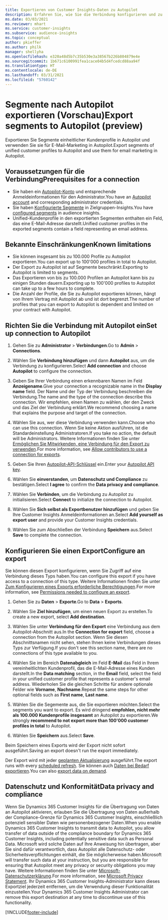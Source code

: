 ```yaml
---
title: Exportieren von Customer Insights-Daten zu Autopilot
description: Erfahren Sie, wie Sie die Verbindung konfigurieren und zu Autopilot exportieren.
ms.date: 03/03/2021
ms.reviewer: mhart
ms.service: customer-insights
ms.subservice: audience-insights
ms.topic: conceptual
author: pkieffer
ms.author: philk
manager: shellyha
ms.openlocfilehash: e320a48d5b7c35b530e3a38567b226b804879e4e
ms.sourcegitcommit: 1b671c6100991fea1cace04b5d4fcedcd88aa94f
ms.translationtype: HT
ms.contentlocale: de-DE
ms.lasthandoff: 03/31/2021
ms.locfileid: "5760142"
---
```

# <a name="export-segments-to-autopilot-preview"></a><span data-ttu-id="6fcf6-103">Segmente nach Autopilot exportieren (Vorschau)</span><span class="sxs-lookup"><span data-stu-id="6fcf6-103">Export segments to Autopilot (preview)</span></span>

<span data-ttu-id="6fcf6-104">Exportieren Sie Segmente einheitlicher Kundenprofile in Autopilot und verwenden Sie sie für E-Mail-Marketing in Autopilot.</span><span class="sxs-lookup"><span data-stu-id="6fcf6-104">Export segments of unified customer profiles to Autopilot and use them for email marketing in Autopilot.</span></span> 

## <a name="prerequisites-for-a-connection"></a><span data-ttu-id="6fcf6-105">Voraussetzungen für die Verbindung</span><span class="sxs-lookup"><span data-stu-id="6fcf6-105">Prerequisites for a connection</span></span>

-   <span data-ttu-id="6fcf6-106">Sie haben ein [Autopilot-Konto](https://www.autopilothq.com/) und entsprechende Anmeldeinformationen für den Administrator.</span><span class="sxs-lookup"><span data-stu-id="6fcf6-106">You have an [Autopilot account](https://www.autopilothq.com/) and corresponding administrator credentials.</span></span>
-   <span data-ttu-id="6fcf6-107">Sie haben [Konfigurierte Segmente](segments.md) in Zielgruppen-Insights.</span><span class="sxs-lookup"><span data-stu-id="6fcf6-107">You have [configured segments](segments.md) in audience insights.</span></span>
-   <span data-ttu-id="6fcf6-108">Unified-Kundenprofile in den exportierten Segmenten enthalten ein Feld, das eine E-Mail-Adresse darstellt.</span><span class="sxs-lookup"><span data-stu-id="6fcf6-108">Unified customer profiles in the exported segments contain a field representing an email address.</span></span>

## <a name="known-limitations"></a><span data-ttu-id="6fcf6-109">Bekannte Einschränkungen</span><span class="sxs-lookup"><span data-stu-id="6fcf6-109">Known limitations</span></span>

- <span data-ttu-id="6fcf6-110">Sie können insgesamt bis zu 100.000 Profile zu Autopilot exportieren.</span><span class="sxs-lookup"><span data-stu-id="6fcf6-110">You can export up to 100'000 profiles in total to Autopilot.</span></span>
- <span data-ttu-id="6fcf6-111">Der Export zu Autopilot ist auf Segmente beschränkt.</span><span class="sxs-lookup"><span data-stu-id="6fcf6-111">Exporting to Autopilot is limited to segments.</span></span>
- <span data-ttu-id="6fcf6-112">Das Exportieren von bis zu 100.000 Profilen an Autopilot kann bis zu einigen Stunden dauern.</span><span class="sxs-lookup"><span data-stu-id="6fcf6-112">Exporting up to 100'000 profiles to Autopilot can take up to a few hours to complete.</span></span> 
- <span data-ttu-id="6fcf6-113">Die Anzahl der Profile, die Sie zu Autopilot exportieren können, hängt von Ihrem Vertrag mit Autopilot ab und ist dort begrenzt.</span><span class="sxs-lookup"><span data-stu-id="6fcf6-113">The number of profiles that you can export to Autopilot is dependent and limited on your contract with Autopilot.</span></span>

## <a name="set-up-connection-to-autopilot"></a><span data-ttu-id="6fcf6-114">Richten Sie die Verbindung mit Autopilot ein</span><span class="sxs-lookup"><span data-stu-id="6fcf6-114">Set up connection to Autopilot</span></span>

1. <span data-ttu-id="6fcf6-115">Gehen Sie zu **Administrator** > **Verbindungen**.</span><span class="sxs-lookup"><span data-stu-id="6fcf6-115">Go to **Admin** > **Connections**.</span></span>

1. <span data-ttu-id="6fcf6-116">Wählen Sie **Verbindung hinzufügen** und dann **Autopilot** aus, um die Verbindung zu konfigurieren.</span><span class="sxs-lookup"><span data-stu-id="6fcf6-116">Select **Add connection** and choose **Autopilot** to configure the connection.</span></span>

1. <span data-ttu-id="6fcf6-117">Geben Sie Ihrer Verbindung einen erkennbaren Namen im Feld **Anzeigename**.</span><span class="sxs-lookup"><span data-stu-id="6fcf6-117">Give your connection a recognizable name in the **Display name** field.</span></span> <span data-ttu-id="6fcf6-118">Der Name und der Typ der Verbindung beschreiben die Verbindung.</span><span class="sxs-lookup"><span data-stu-id="6fcf6-118">The name and the type of the connection describe this connection.</span></span> <span data-ttu-id="6fcf6-119">Wir empfehlen, einen Namen zu wählen, der den Zweck und das Ziel der Verbindung erklärt.</span><span class="sxs-lookup"><span data-stu-id="6fcf6-119">We recommend choosing a name that explains the purpose and target of the connection.</span></span>

1. <span data-ttu-id="6fcf6-120">Wählen Sie aus, wer diese Verbindung verwenden kann.</span><span class="sxs-lookup"><span data-stu-id="6fcf6-120">Choose who can use this connection.</span></span> <span data-ttu-id="6fcf6-121">Wenn Sie keine Aktion ausführen, ist die Standardeinstellung Administratoren.</span><span class="sxs-lookup"><span data-stu-id="6fcf6-121">If you take no action, the default will be Administrators.</span></span> <span data-ttu-id="6fcf6-122">Weitere Informationen finden Sie unter [Ermöglichen Sie Mitwirkenden, eine Verbindung für den Export zu verwenden](connections.md#allow-contributors-to-use-a-connection-for-exports).</span><span class="sxs-lookup"><span data-stu-id="6fcf6-122">For more information, see [Allow contributors to use a connection for exports](connections.md#allow-contributors-to-use-a-connection-for-exports).</span></span>

3. <span data-ttu-id="6fcf6-123">Geben Sie Ihren [Autopilot-API-Schlüssel](https://autopilot.docs.apiary.io/#) ein.</span><span class="sxs-lookup"><span data-stu-id="6fcf6-123">Enter your [Autopilot API key](https://autopilot.docs.apiary.io/#).</span></span>

1. <span data-ttu-id="6fcf6-124">Wählen Sie **einverstanden**, um **Datenschutz und Compliance** zu bestätigen.</span><span class="sxs-lookup"><span data-stu-id="6fcf6-124">Select **I agree** to confirm the **Data privacy and compliance**.</span></span>

1. <span data-ttu-id="6fcf6-125">Wählen Sie **Verbinden**, um die Verbindung zu Autopilot zu initialisieren.</span><span class="sxs-lookup"><span data-stu-id="6fcf6-125">Select **Connect** to initialize the connection to Autopilot.</span></span>

1. <span data-ttu-id="6fcf6-126">Wählen Sie **Sich selbst als Exportbenutzer hinzufügen** und geben Sie Ihre Customer Insights Anmeldeinformationen an.</span><span class="sxs-lookup"><span data-stu-id="6fcf6-126">Select **Add yourself as export user** and provide your Customer Insights credentials.</span></span>

1. <span data-ttu-id="6fcf6-127">Wählen Sie zum Abschließen der Verbindung **Speichern** aus.</span><span class="sxs-lookup"><span data-stu-id="6fcf6-127">Select **Save** to complete the connection.</span></span>

## <a name="configure-an-export"></a><span data-ttu-id="6fcf6-128">Konfigurieren Sie einen Export</span><span class="sxs-lookup"><span data-stu-id="6fcf6-128">Configure an export</span></span>

<span data-ttu-id="6fcf6-129">Sie können diesen Export konfigurieren, wenn Sie Zugriff auf eine Verbindung dieses Typs haben.</span><span class="sxs-lookup"><span data-stu-id="6fcf6-129">You can configure this export if you have access to a connection of this type.</span></span> <span data-ttu-id="6fcf6-130">Weitere Informationen finden Sie unter [Zum Konfigurieren eines Exports erforderliche Berechtigungen](export-destinations.md#set-up-a-new-export).</span><span class="sxs-lookup"><span data-stu-id="6fcf6-130">For more information, see [Permissions needed to configure an export](export-destinations.md#set-up-a-new-export).</span></span>

1. <span data-ttu-id="6fcf6-131">Gehen Sie zu **Daten** > **Exporte**.</span><span class="sxs-lookup"><span data-stu-id="6fcf6-131">Go to **Data** > **Exports**.</span></span>

1. <span data-ttu-id="6fcf6-132">Wählen Sie **Ziel hinzufügen**, um einen neuen Export zu erstellen.</span><span class="sxs-lookup"><span data-stu-id="6fcf6-132">To create a new export, select **Add destination**.</span></span>

1. <span data-ttu-id="6fcf6-133">Wählen Sie unter **Verbindung für den Export** eine Verbindung aus dem Autopilot-Abschnitt aus.</span><span class="sxs-lookup"><span data-stu-id="6fcf6-133">In the **Connection for export** field, choose a connection from the Autopilot section.</span></span> <span data-ttu-id="6fcf6-134">Wenn Sie diesen Abschnittsnamen nicht sehen, stehen Ihnen keine Verbindungen dieses Typs zur Verfügung.</span><span class="sxs-lookup"><span data-stu-id="6fcf6-134">If you don't see this section name, there are no connections of this type available to you.</span></span>

3. <span data-ttu-id="6fcf6-135">Wählen Sie im Bereich **Datenabgleich** im Feld **E-Mail** das Feld in Ihrem vereinheitlichten Kundenprofil, das die E-Mail-Adresse eines Kunden darstellt.</span><span class="sxs-lookup"><span data-stu-id="6fcf6-135">In the **Data matching** section, in the **Email** field, select the field in your unified customer profile that represents a customer's email address.</span></span> <span data-ttu-id="6fcf6-136">Wiederholen Sie die gleichen Schritte für andere optionale Felder wie **Vorname**, **Nachname**.</span><span class="sxs-lookup"><span data-stu-id="6fcf6-136">Repeat the same steps for other optional fields such as **First name**, **Last name**.</span></span>

1. <span data-ttu-id="6fcf6-137">Wählen Sie die Segemente aus, die Sie exportieren möchten.</span><span class="sxs-lookup"><span data-stu-id="6fcf6-137">Select the segments you want to export.</span></span> <span data-ttu-id="6fcf6-138">Es wird dringend **empfohlen, nicht mehr als 100.000 Kundenprofile insgesamt** an Autopilot zu exportieren.</span><span class="sxs-lookup"><span data-stu-id="6fcf6-138">We strongly **recommend to not export more than 100'000 customer profiles in total** to Autopilot.</span></span> 

1. <span data-ttu-id="6fcf6-139">Wählen Sie **Speichern** aus.</span><span class="sxs-lookup"><span data-stu-id="6fcf6-139">Select **Save**.</span></span>

<span data-ttu-id="6fcf6-140">Beim Speichern eines Exports wird der Export nicht sofort ausgeführt.</span><span class="sxs-lookup"><span data-stu-id="6fcf6-140">Saving an export doesn't run the export immediately.</span></span>

<span data-ttu-id="6fcf6-141">Der Export wird mit jeder [geplanten Aktualisierung](system.md#schedule-tab) ausgeführt.</span><span class="sxs-lookup"><span data-stu-id="6fcf6-141">The export runs with every [scheduled refresh](system.md#schedule-tab).</span></span> <span data-ttu-id="6fcf6-142">Sie können auch [Daten bei Bedarf exportieren](export-destinations.md#run-exports-on-demand).</span><span class="sxs-lookup"><span data-stu-id="6fcf6-142">You can also [export data on demand](export-destinations.md#run-exports-on-demand).</span></span> 

## <a name="data-privacy-and-compliance"></a><span data-ttu-id="6fcf6-143">Datenschutz und Konformität</span><span class="sxs-lookup"><span data-stu-id="6fcf6-143">Data privacy and compliance</span></span>

<span data-ttu-id="6fcf6-144">Wenn Sie Dynamics 365 Customer Insights für die Übertragung von Daten an Autopilot aktivieren, erlauben Sie die Übertragung von Daten außerhalb der Compliance-Grenze für Dynamics 365 Customer Insights, einschließlich potenziell sensibler Daten wie personenbezogener Daten.</span><span class="sxs-lookup"><span data-stu-id="6fcf6-144">When you enable Dynamics 365 Customer Insights to transmit data to Autopilot, you allow transfer of data outside of the compliance boundary for Dynamics 365 Customer Insights, including potentially sensitive data such as Personal Data.</span></span> <span data-ttu-id="6fcf6-145">Microsoft wird solche Daten auf Ihre Anweisung hin übertragen, aber Sie sind dafür verantwortlich, dass Autopilot alle Datenschutz- oder Sicherheitsverpflichtungen einhält, die Sie möglicherweise haben.</span><span class="sxs-lookup"><span data-stu-id="6fcf6-145">Microsoft will transfer such data at your instruction, but you are responsible for ensuring that Autopilot meet any privacy or security obligations you may have.</span></span> <span data-ttu-id="6fcf6-146">Weitere Informationen finden Sie unter [Microsoft-Datenschutzerklärung](https://go.microsoft.com/fwlink/?linkid=396732).</span><span class="sxs-lookup"><span data-stu-id="6fcf6-146">For more information, see [Microsoft Privacy Statement](https://go.microsoft.com/fwlink/?linkid=396732).</span></span>
<span data-ttu-id="6fcf6-147">Ihr Dynamics 365 Customer Insights-Administrator kann dieses Exportziel jederzeit entfernen, um die Verwendung dieser Funktionalität einzustellen.</span><span class="sxs-lookup"><span data-stu-id="6fcf6-147">Your Dynamics 365 Customer Insights Administrator can remove this export destination at any time to discontinue use of this functionality.</span></span>


[!INCLUDE[footer-include](../includes/footer-banner.md)]
